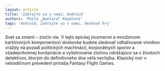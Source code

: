 ```yaml
---
layout: article
title: 'Zahrajte sa s nami: Android'
authors: 'Petra „Baelara“ Kopáčová'
tags: 'Android, Zahrajte sa s nami, deskové hry'
---
```


Svet sa zmenil – zločin nie. V tejto
epickej (rozmermi a množstvom kartónových
komponentov) doskovke
budete sledovať odhaľovanie vinníkov
vraždy na pozadí politických
machinácií, korporátnych sporov a
všadeprítomnej konšpirácie a vyšetrovanie
zločinu odrážajúce sa v životoch
detektívov, ktorým do definitívneho
dna veľa nechýba. Klasický noir
v netradičnom prevedení prináša
Fantasy Flight Games.
